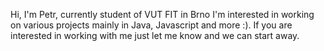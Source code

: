 Hi, I'm Petr, currently student of VUT FIT in Brno
  I'm interested in working on various projects mainly in Java, Javascript and more :).
  If you are interested in working with me just let me know and we can start away.

<!---
Pitickozdravicko/Pitickozdravicko is a ✨ special ✨ repository because its `README.md` (this file) appears on your GitHub profile.
You can click the Preview link to take a look at your changes.
--->
